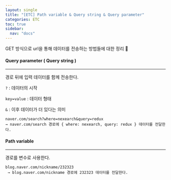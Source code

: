 ```yaml
---
layout: single
title: "[ETC] Path variable & Query string & Query parameter"
categories: ETC
toc: true
sidebar:
  nav: "docs"
---
```


GET 방식으로 url을 통해 데이터를 전송하는 방법들에 대한 정리 📕



#### Query parameter ( Query string )

---

경로 뒤에 입력 데이터를 함께 전송한다.

 `?` : 데이터의 시작

`key=value` : 데이터 형태

`&` : 이후 데이터가 더 있다는 의미

```
naver.com/search?where=nexearch&query=redux
→ naver.com/search 경로에 { where: nexearch, query: redux } 데이터를 전달한다.
```



#### Path variable

---

경로를 변수로 사용한다.

```
blog.naver.com/nickname/232323
 → blog.naver.com/nickname 경로에 232323 데이터를 전달한다.
```


